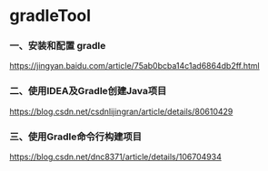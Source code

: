 # gradleTool

### 一、安装和配置 gradle

https://jingyan.baidu.com/article/75ab0bcba14c1ad6864db2ff.html

### 二、使用IDEA及Gradle创建Java项目

https://blog.csdn.net/csdnlijingran/article/details/80610429

### 三、使用Gradle命令行构建项目

https://blog.csdn.net/dnc8371/article/details/106704934